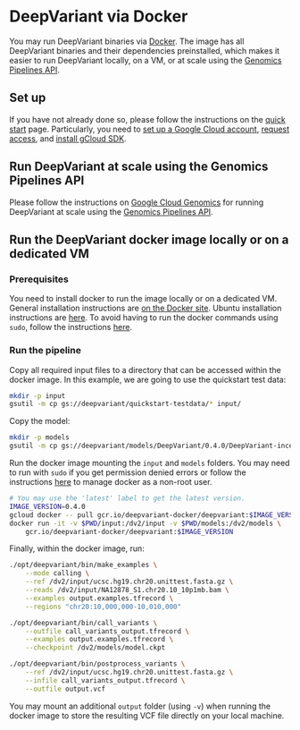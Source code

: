 # DeepVariant via Docker

You may run DeepVariant binaries via [Docker](http://www.docker.com). The image
has all DeepVariant binaries and their dependencies preinstalled, which makes it
easier to run DeepVariant locally, on a VM, or at scale using the
[Genomics Pipelines API](https://cloud.google.com/genomics/v1alpha2/pipelines).

## Set up

If you have not already done so, please follow the instructions on the
[quick start](deepvariant-quick-start.md) page. Particularly, you need to
[set up a Google Cloud account](deepvariant-quick-start.md#set_up_a_google_cloud_account),
[request access](deepvariant-quick-start.md#request_access_to_our_shared_cloud_storage_bucket),
and [install gCloud SDK](deepvariant-quick-start.md#install_the_google_cloud_sdk).

## Run DeepVariant at scale using the Genomics Pipelines API

Please follow the instructions on
[Google Cloud Genomics](https://cloud.google.com/genomics/deepvariant)
for running DeepVariant at scale using the
[Genomics Pipelines API](https://cloud.google.com/genomics/v1alpha2/pipelines).

## Run the DeepVariant docker image locally or on a dedicated VM

### Prerequisites

You need to install docker to run the image locally or on a dedicated VM.
General installation instructions are
[on the Docker site](https://docs.docker.com/installation/). Ubuntu installation
instructions are
[here](https://docs.docker.com/engine/installation/linux/docker-ce/ubuntu/#install-using-the-repository).
To avoid having to run the docker commands using `sudo`, follow the instructions
[here](https://docs.docker.com/engine/installation/linux/linux-postinstall/#manage-docker-as-a-non-root-user).

### Run the pipeline

Copy all required input files to a directory that can be accessed within the
docker image. In this example, we are going to use the quickstart test data:

```bash
mkdir -p input
gsutil -m cp gs://deepvariant/quickstart-testdata/* input/
```

Copy the model:

```bash
mkdir -p models
gsutil -m cp gs://deepvariant/models/DeepVariant/0.4.0/DeepVariant-inception_v3-0.4.0+cl-174375304.data-wgs_standard/* models/
```

Run the docker image mounting the `input` and `models` folders. You may need
to run with `sudo` if you get permission denied errors or follow the
instructions
[here](https://docs.docker.com/engine/installation/linux/linux-postinstall/#manage-docker-as-a-non-root-user)
to manage docker as a non-root user.

```bash
# You may use the 'latest' label to get the latest version.
IMAGE_VERSION=0.4.0
gcloud docker -- pull gcr.io/deepvariant-docker/deepvariant:$IMAGE_VERSION
docker run -it -v $PWD/input:/dv2/input -v $PWD/models:/dv2/models \
    gcr.io/deepvariant-docker/deepvariant:$IMAGE_VERSION
```

Finally, within the docker image, run:

```bash
./opt/deepvariant/bin/make_examples \
    --mode calling \
    --ref /dv2/input/ucsc.hg19.chr20.unittest.fasta.gz \
    --reads /dv2/input/NA12878_S1.chr20.10_10p1mb.bam \
    --examples output.examples.tfrecord \
    --regions "chr20:10,000,000-10,010,000"

./opt/deepvariant/bin/call_variants \
    --outfile call_variants_output.tfrecord \
    --examples output.examples.tfrecord \
    --checkpoint /dv2/models/model.ckpt

./opt/deepvariant/bin/postprocess_variants \
    --ref /dv2/input/ucsc.hg19.chr20.unittest.fasta.gz \
    --infile call_variants_output.tfrecord \
    --outfile output.vcf
```

You may mount an additional `output` folder (using `-v`) when running the docker
image to store the resulting VCF file directly on your local machine.
